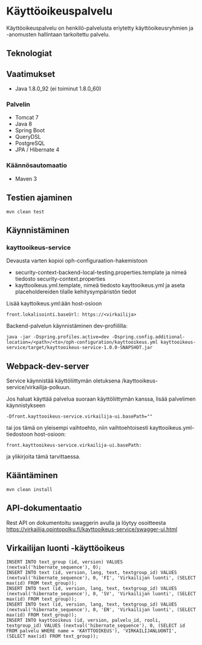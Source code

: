 # Käyttöoikeuspalvelu

Käyttöoikeuspalvelu on henkilö-palvelusta eriytetty käyttöoikeusryhmien ja -anomusten hallintaan tarkoitettu palvelu.

## Teknologiat

## Vaatimukset
- Java 1.8.0_92 (ei toiminut 1.8.0_60)

### Palvelin
* Tomcat 7
* Java 8
* Spring Boot
* QueryDSL
* PostgreSQL
* JPA / Hibernate 4

### Käännösautomaatio
* Maven 3

## Testien ajaminen

    mvn clean test
    
## Käynnistäminen

### kayttooikeus-service

Devausta varten kopioi oph-configuraation-hakemistoon
* security-context-backend-local-testing.properties.template ja nimeä tiedosto security-context.properties
* kayttooikeus.yml.template, nimeä tiedosto kayttooikeus.yml ja aseta placeholdereiden tilalle kehitysympäristön tiedot

Lisää kayttoikeus.yml:ään host-osioon

    front.lokalisointi.baseUrl: https://<virkailija>

Backend-palvelun käynnistäminen dev-profiililla:

    java -jar -Dspring.profiles.active=dev -Dspring.config.additional-location=/<path>/<to>/oph-configuration/kayttooikeus.yml kayttooikeus-service/target/kayttooikeus-service-1.0.0-SNAPSHOT.jar

## Webpack-dev-server

Service käynnistää käyttöliittymän oletuksena /kayttooikeus-service/virkailija-polkuun.

Jos haluat käyttää palvelua suoraan käyttöliittymän kanssa, lisää palvelimen käynnistykseen

    -Dfront.kayttooikeus-service.virkailija-ui.basePath=""

tai jos tämä on yleisempi vaihtoehto, niin vaihtoehtoisesti kayttooikeus.yml-tiedostoon host-osioon:

    front.kayttooikeus-service.virkailija-ui.basePath:

ja ylikirjoita tämä tarvittaessa.

## Kääntäminen

    mvn clean install

## API-dokumentaatio

Rest API on dokumentoitu swaggerin avulla ja löytyy osoitteesta https://virkailija.opintopolku.fi/kayttooikeus-service/swagger-ui.html

## Virkailijan luonti -käyttöoikeus

```
INSERT INTO text_group (id, version) VALUES (nextval('hibernate_sequence'), 0);
INSERT INTO text (id, version, lang, text, textgroup_id) VALUES (nextval('hibernate_sequence'), 0, 'FI', 'Virkailijan luonti', (SELECT max(id) FROM text_group));
INSERT INTO text (id, version, lang, text, textgroup_id) VALUES (nextval('hibernate_sequence'), 0, 'SV', 'Virkailijan luonti', (SELECT max(id) FROM text_group));
INSERT INTO text (id, version, lang, text, textgroup_id) VALUES (nextval('hibernate_sequence'), 0, 'EN', 'Virkailijan luonti', (SELECT max(id) FROM text_group));
INSERT INTO kayttooikeus (id, version, palvelu_id, rooli, textgroup_id) VALUES (nextval('hibernate_sequence'), 0, (SELECT id FROM palvelu WHERE name = 'KAYTTOOIKEUS'), 'VIRKAILIJANLUONTI', (SELECT max(id) FROM text_group));
```
